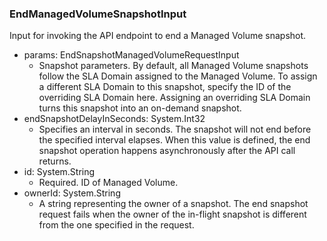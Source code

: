 ### EndManagedVolumeSnapshotInput
Input for invoking the API endpoint to end a Managed Volume snapshot.

- params: EndSnapshotManagedVolumeRequestInput
  - Snapshot parameters. By default, all Managed Volume snapshots follow the SLA Domain assigned to the Managed Volume. To assign a different SLA Domain to this snapshot, specify the ID of the overriding SLA Domain here. Assigning an overriding SLA Domain turns this snapshot into an on-demand snapshot.
- endSnapshotDelayInSeconds: System.Int32
  - Specifies an interval in seconds. The snapshot will not end before the specified interval elapses. When this value is defined, the end snapshot operation happens asynchronously after the API call returns.
- id: System.String
  - Required. ID of Managed Volume.
- ownerId: System.String
  - A string representing the owner of a snapshot. The end snapshot request fails when the owner of the in-flight snapshot is different from the one specified in the request.
